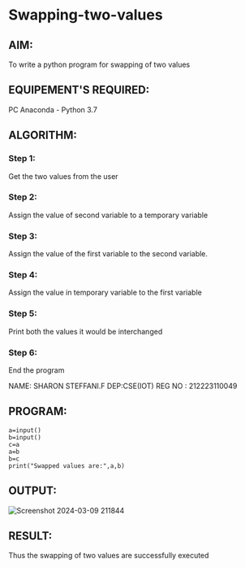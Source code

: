 # Swapping-two-values
## AIM:
To write a python program for swapping of two values
## EQUIPEMENT'S REQUIRED: 
PC
Anaconda - Python 3.7
## ALGORITHM: 
### Step 1:
Get the two values from the user
### Step 2: 
Assign the value of second variable to a temporary variable 
### Step 3: 
Assign the value of the first variable to the second variable.
### Step 4:  
Assign the value in temporary variable to the first variable
### Step 5: 
Print both the values it would be interchanged
### Step 6: 
End the program

NAME: SHARON STEFFANI.F
DEP:CSE(IOT)
REG NO : 212223110049

## PROGRAM:
```
a=input()
b=input()
c=a
a=b
b=c
print("Swapped values are:",a,b)
```

## OUTPUT:
![Screenshot 2024-03-09 211844](https://github.com/Sharonsteffani2005/Swapping-two-values/assets/144979934/e73ffe5b-988b-4d52-9d82-18b57597fd0a)


## RESULT:
Thus the swapping of two values are successfully executed



